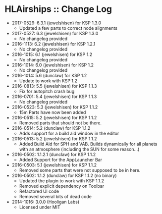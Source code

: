 # HLAirships :: Change Log

* 2017-0529: 6.3.1 (jewelshisen) for KSP 1.3.0
	+ Updated a few parts to correct node alignments
* 2017-0527: 6.3 (jewelshisen) for KSP 1.3.0
	+ No changelog provided
* 2016-1113: 6.2 (jewelshisen) for KSP 1.2.1
	+ No changelog provided
* 2016-1015: 6.1 (jewelshisen) for KSP 1.2
	+ No changelog provided
* 2016-1014: 6.0 (jewelshisen) for KSP 1.2
	+ No changelog provided
* 2016-1014: 5.6 (dunclaw) for KSP 1.2
	+ Update to work with KSP 1.2
* 2016-0813: 5.5 (jewelshisen) for KSP 1.1.3
	+ Fix for autopitch crash bug
* 2016-0701: 5.4 (jewelshisen) for KSP 1.1.3
	+ No changelog provided
* 2016-0523: 5.3 (jewelshisen) for KSP 1.1.2
	+ 15m Parts have now been added 
* 2016-0515: 5.2 (jewelshisen) for KSP 1.1.2
	+ Removed parts that should not be there.
* 2016-0514: 5.2 (dunclaw) for KSP 1.1.2
	+ Adds support for a build aid window in the editor
* 2016-0513: 5.2 (jewelshisen) for KSP 1.1.2
	+ Added Build Aid for SPH and VAB. Builds dynamically for all planets with an atmosphere (including the SUN for some reason...) 
* 2016-0502: 1.1.2.1 (dunclaw) for KSP 1.1.2
	+ Added Support for the AppLauncher Bar 
* 2016-0503: 5.1 (jewelshisen) for KSP 1.1.2
	+ Removed some parts that were not supposed to be in here. 
* 2016-0502: 1.1.2 (dunclaw) for KSP 1.1.2 (no binary)
	+ Updated the plugin to work with KSP 1.1.2
	+ Removed explicit dependency on Toolbar
	+ Refactored UI code
	+ Removed several bits of dead code
* 2014-1016: 3.0.0 (Hooligan Labs)
	+ Licensed under MIT
